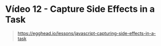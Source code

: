 # Vídeo 12 - Capture Side Effects in a Task
> https://egghead.io/lessons/javascript-capturing-side-effects-in-a-task
